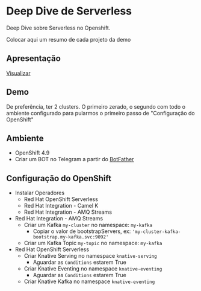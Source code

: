 # Deep Dive de Serverless

Deep Dive sobre Serverless no Openshift.

Colocar aqui um resumo de cada projeto da demo


## Apresentação 
[Visualizar](https://docs.google.com/presentation/d/1T5T9faNJpU_8nnLeApG_fHK6JaYNjZiz4-I_h4ZIiE4/edit#slide=id.g6b619a1e04_0_2548)


## Demo

De preferência, ter 2 clusters. O primeiro zerado, o segundo com todo o ambiente configurado para pularmos o primeiro passo de "Configuração do OpenShift"

## Ambiente

* OpenShift 4.9
* Criar um BOT no Telegram a partir do [BotFather](https://t.me/BotFather)

## Configuração do OpenShift

* Instalar Operadores
  * Red Hat OpenShift Serverless
  * Red Hat Integration - Camel K
  * Red Hat Integration - AMQ Streams
* Red Hat Integration - AMQ Streams
  * Criar um Kafka `my-cluster` no namespace: `my-kafka`
    * Copiar o valor de bootstrapServers, ex: `'my-cluster-kafka-bootstrap.my-kafka.svc:9092'`
  * Criar um Kafka Topic `my-topic` no namespace: `my-kafka`
* Red Hat OpenShift Serverless
  * Criar Knative Serving no namespace `knative-serving`
    * Aguardar as `Conditions` estarem True
  * Criar Knative Eventing no namespace `knative-eventing`
    * Aguardar as `Conditions` estarem True
  * Criar Knative Kafka no namespace `knative-eventing`
  